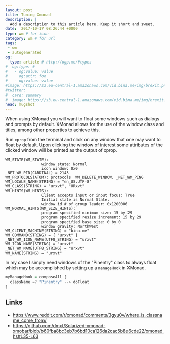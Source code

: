 ```yaml
---
layout: post
title: Tuning Xmonad
description: |
  Add a description to this article here. Keep it short and sweet.
date:  2017-10-17 08:26:44 +0000
type: wm # for icon
category: wm # for url
tags:
 - wm
 - autogenerated
og:
  type: article # http://ogp.me/#types
#  og:type: #
#   - og:value: value
#     og:attr: foo
#   - og:value: value
#image: https://s3.eu-central-1.amazonaws.com/vid.bina.me/img/brexit.png
#twitter:
#  card: summary
#  image: https://s3.eu-central-1.amazonaws.com/vid.bina.me/img/brexit.png
head: mugshot
---
```


When using XMonad you will want to float some windows such as dialogs and
prompts by default. XMonad allows for the use of the window class and titles,
among other properties to achieve this.

Run `xprop` from the terminal and click on any window that one may want to
float by default. Upon clicking the window of interest some attributes of the
clicked window will be printed as the output of xprop.

```
WM_STATE(WM_STATE):
                window state: Normal
                icon window: 0x0
_NET_WM_PID(CARDINAL) = 2143
WM_PROTOCOLS(ATOM): protocols  WM_DELETE_WINDOW, _NET_WM_PING
WM_LOCALE_NAME(STRING) = "en_US.UTF-8"
WM_CLASS(STRING) = "urxvt", "URxvt"
WM_HINTS(WM_HINTS):
                Client accepts input or input focus: True
                Initial state is Normal State.
                window id # of group leader: 0x1200006
WM_NORMAL_HINTS(WM_SIZE_HINTS):
                program specified minimum size: 15 by 29
                program specified resize increment: 15 by 29
                program specified base size: 0 by 0
                window gravity: NorthWest
WM_CLIENT_MACHINE(STRING) = "bina.me"
WM_COMMAND(STRING) = { "urxvt" }
_NET_WM_ICON_NAME(UTF8_STRING) = "urxvt"
WM_ICON_NAME(STRING) = "urxvt"
_NET_WM_NAME(UTF8_STRING) = "urxvt"
WM_NAME(STRING) = "urxvt"
```

In my case I simply need windows of the "Pinentry" class to always float which
may be accomplished by setting up a `manageHook` in XMonad.

```haskell
myManageHook = composeAll [
  className =? "Pinentry" --> doFloat
]
```

## Links

- https://www.reddit.com/r/xmonad/comments/3gyu0v/where_is_classname_come_from/
- https://github.com/dmxt/Solarized-xmonad-xmobar/blob/b60fba8bc3eb7b6bd10ca126da2cac5b8e6cde22/xmonad.hs#L35-L63
